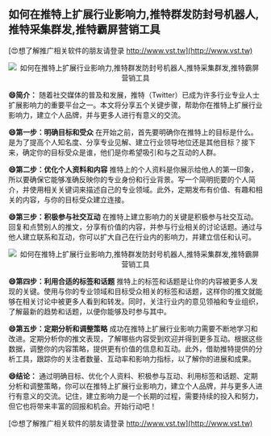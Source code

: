 ## **如何在推特上扩展行业影响力,推特群发防封号机器人,推特采集群发,推特霸屏营销工具**

[😍想了解推广相关软件的朋友请登录 http://www.vst.tw](http://www.vst.tw)

 <center><img src="https://vst.tw/MP4/tuiguang/png/4.png" alt="如何在推特上扩展行业影响力,推特群发防封号机器人,推特采集群发,推特霸屏营销工具"></center>

**😄简介：**
随着社交媒体的普及和发展，推特（Twitter）已成为许多行业专业人士扩展影响力的重要平台之一。本文将分享五个关键步骤，帮助你在推特上扩展行业影响力，建立个人品牌，并与更多人进行有意义的交流。

**😄第一步：明确目标和受众**
在开始之前，首先要明确你在推特上的目标是什么。是为了提高个人知名度、分享专业见解、建立行业领导地位还是其他目标？接下来，确定你的目标受众是谁，他们是你希望吸引和与之互动的人群。

**😄第二步：优化个人资料和内容**
推特上的个人资料是你展示给他人的第一印象，所以要确保它能够准确反映你的专业身份和行业背景。写一个简明扼要的个人简介，并使用相关关键词来描述自己的专业领域。此外，定期发布有价值、有趣和相关的内容，与你的目标受众建立连接。

**😄第三步：积极参与社交互动**
在推特上建立影响力的关键是积极参与社交互动。回复和点赞别人的推文，分享有价值的内容，并参与行业相关的讨论话题。通过与他人建立联系和互动，你可以扩大自己在行业内的影响力，并建立信任和认可。

 <center><img src="https://vst.tw/MP4/tuiguang/png/1.png" alt="如何在推特上扩展行业影响力,推特群发防封号机器人,推特采集群发,推特霸屏营销工具"></center>

**😄第四步：利用合适的标签和话题**
推特上的标签和话题是让你的内容被更多人发现的关键。使用与你的专业领域和目标受众相关的标签和话题，这样你的推文就能够在相关讨论中被更多人看到和转发。同时，关注行业内的意见领袖和专业组织，了解最新的趋势和话题，以便你能够及时参与其中。

**😄第五步：定期分析和调整策略**
成功在推特上扩展行业影响力需要不断地学习和改进。定期分析你的推文表现，了解哪些内容受到欢迎并得到更多互动。根据这些数据，调整你的内容策略，提供更有价值的信息和互动。此外，借助推特提供的分析工具，跟踪你的关注者数量、互动率和影响力指标，以了解你的进展和成果。

**😄结论：**
通过明确目标、优化个人资料、积极参与互动、利用标签和话题、定期分析和调整策略，你可以在推特上扩展行业影响力，建立个人品牌，并与更多人进行有意义的交流。记住，建立影响力是一个长期的过程，需要持续的投入和努力，但它也将带来丰富的回报和机会。开始行动吧！

[😍想了解推广相关软件的朋友请登录 http://www.vst.tw](http://www.vst.tw)



